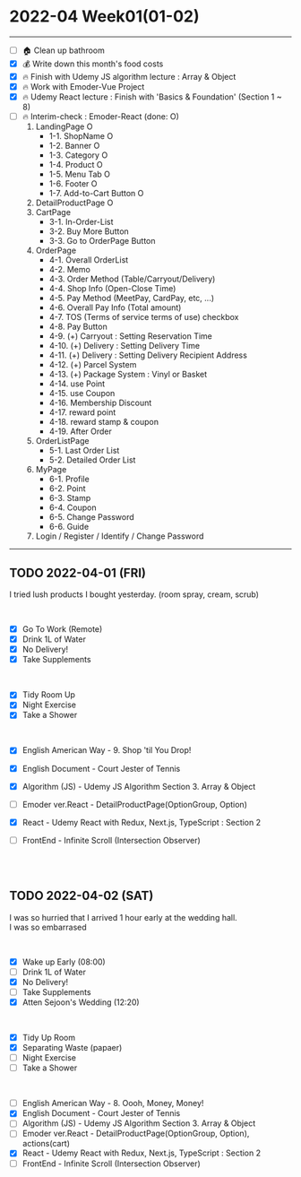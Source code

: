 # 2022-04 Week01(01-02) 
<hr>

- [ ] :house: Clean up bathroom
- [x] :moneybag: Write down this month's food costs
- [x] :fire: Finish with Udemy JS algorithm lecture : Array & Object 
- [x] :fire: Work with Emoder-Vue Project
- [x] :fire: Udemy React lecture : Finish with 'Basics & Foundation' (Section 1 ~ 8)
- [ ] :fire: Interim-check : Emoder-React (done: O)
    1. LandingPage O
        * 1-1. ShopName O
        * 1-2. Banner O
        * 1-3. Category O
        * 1-4. Product O
        * 1-5. Menu Tab O
        * 1-6. Footer O
        * 1-7. Add-to-Cart Button O
    2. DetailProductPage O
    3. CartPage
        * 3-1. In-Order-List
        * 3-2. Buy More Button
        * 3-3. Go to OrderPage Button
    4. OrderPage
        * 4-1. Overall OrderList
        * 4-2. Memo 
        * 4-3. Order Method (Table/Carryout/Delivery)
        * 4-4. Shop Info (Open-Close Time)
        * 4-5. Pay Method (MeetPay, CardPay, etc, ...)
        * 4-6. Overall Pay Info (Total amount)
        * 4-7. TOS (Terms of service terms of use) checkbox 
        * 4-8. Pay Button 
        * 4-9. (+) Carryout : Setting Reservation Time
        * 4-10. (+) Delivery : Setting Delivery Time
        * 4-11. (+) Delivery : Setting Delivery Recipient Address
        * 4-12. (+) Parcel System
        * 4-13. (+) Package System : Vinyl or Basket
        * 4-14. use Point
        * 4-15. use Coupon
        * 4-16. Membership Discount
        * 4-17. reward point
        * 4-18. reward stamp & coupon 
        * 4-19. After Order
    5. OrderListPage
        * 5-1. Last Order List
        * 5-2. Detailed Order List
    6. MyPage
        * 6-1. Profile
        * 6-2. Point
        * 6-3. Stamp
        * 6-4. Coupon
        * 6-5. Change Password
        * 6-6. Guide 
    7. Login / Register / Identify / Change Password

<hr>
   

## TODO 2022-04-01 (FRI)

I tried lush products I bought yesterday. (room spray, cream, scrub)

<br>

- [x] Go To Work (Remote)
- [x] Drink 1L of Water
- [x] No Delivery! 
- [x] Take Supplements 
<br>

- [x] Tidy Room Up 
- [x] Night Exercise 
- [x] Take a Shower
<br>

- [x] English American Way - 9. Shop 'til You Drop!
- [x] English Document - Court Jester of Tennis 
- [x] Algorithm (JS) - Udemy JS Algorithm Section 3. Array & Object
- [ ] Emoder ver.React - DetailProductPage(OptionGroup, Option)
- [x] React - Udemy React with Redux, Next.js, TypeScript : Section 2
- [ ] FrontEnd - Infinite Scroll (Intersection Observer)



<br><br>

## TODO 2022-04-02 (SAT)

I was so hurried that I arrived 1 hour early at the wedding hall. <br>
I was so embarrased 

<br>

- [x] Wake up Early (08:00)
- [ ] Drink 1L of Water
- [x] No Delivery! 
- [ ] Take Supplements 
- [x] Atten Sejoon's Wedding (12:20)
<br>

- [x] Tidy Up Room
- [x] Separating Waste (papaer)
- [ ] Night Exercise 
- [ ] Take a Shower 
<br>

- [ ] English American Way - 8. Oooh, Money, Money!
- [x] English Document - Court Jester of Tennis 
- [ ] Algorithm (JS) - Udemy JS Algorithm Section 3. Array & Object
- [ ] Emoder ver.React - DetailProductPage(OptionGroup, Option), actions(cart) 
- [x] React - Udemy React with Redux, Next.js, TypeScript : Section 2
- [ ] FrontEnd - Infinite Scroll (Intersection Observer)